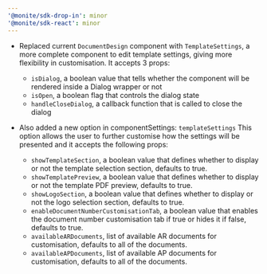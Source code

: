 ```yaml
---
'@monite/sdk-drop-in': minor
'@monite/sdk-react': minor
---
```


- Replaced current `DocumentDesign` component with `TemplateSettings`, a more complete component to edit template settings, giving more flexibility in customisation. It accepts 3 props:
    - `isDialog`, a boolean value that tells whether the component will be rendered inside a Dialog wrapper or not
    - `isOpen`, a boolean flag that controls the dialog state
    - `handleCloseDialog`, a callback function that is called to close the dialog

- Also added a new option in componentSettings: `templateSettings`
This option allows the user to further customise how the settings will be presented and it accepts the following props:
    - `showTemplateSection`, a boolean value that defines whether to display or not the template selection section, defaults to true.
    - `showTemplatePreview`, a boolean value that defines whether to display or not the template PDF preview, defaults to true.
    - `showLogoSection`, a boolean value that defines whether to display or not the logo selection section, defaults to true.
    - `enableDocumentNumberCustomisationTab`, a boolean value that enables the document number customisation tab if true or hides it if false, defaults to true.
    - `availableARDocuments`, list of available AR documents for customisation, defaults to all of the documents.
    - `availableAPDocuments`, list of available AP documents for customisation, defaults to all of the documents.